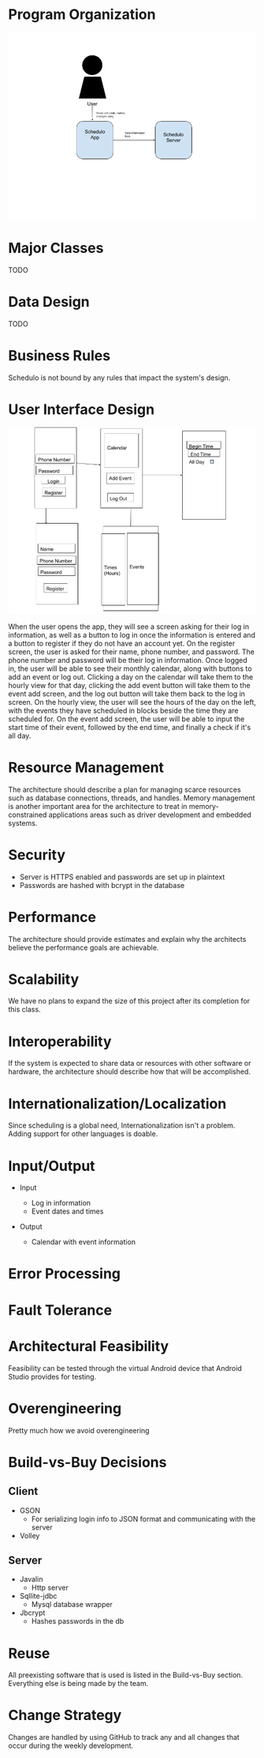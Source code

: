 # Program Organization
![alt text](/artifacts/Schedulo%20Architecture%20Context%20Diagram.png)

# Major Classes
TODO

# Data Design
TODO

# Business Rules
Schedulo is not bound by any rules that impact the system's design.

# User Interface Design

![alt text](/artifacts/User%20Interface.png)

When the user opens the app, they will see a screen asking for their log in information, as well as a button to log in once the information is entered and a button to register if they do not have an account yet.
On the register screen, the user is asked for their name, phone number, and password. The phone number and password will be their log in information.
Once logged in, the user will be able to see their monthly calendar, along with buttons to add an event or log out. Clicking a day on the calendar will take them to the hourly view for that day, clicking the add event button will take them to the event add screen, and the log out button will take them back to the log in screen.
On the hourly view, the user will see the hours of the day on the left, with the events they have scheduled in blocks beside the time they are scheduled for.
On the event add screen, the user will be able to input the start time of their event, followed by the end time, and finally a check if it's all day.

# Resource Management
The architecture should describe a plan for managing scarce resources such as
database connections, threads, and handles. Memory management is another
important area for the architecture to treat in memory-constrained
applications areas such as driver development and embedded systems.

# Security
* Server is HTTPS enabled and passwords are set up in plaintext
* Passwords are hashed with bcrypt in the database

# Performance
The architecture should provide estimates and explain why the architects
believe the performance goals are achievable. 

# Scalability
We have no plans to expand the size of this project after its completion for this class.

# Interoperability
If the system is expected to share data or resources with other software or
hardware, the architecture should describe how that will be accomplished.

# Internationalization/Localization

Since scheduling is a global need, Internationalization isn't a problem. Adding support for other languages is doable.

# Input/Output
* Input
	* Log in information
	* Event dates and times

* Output
	* Calendar with event information

# Error Processing

# Fault Tolerance

# Architectural Feasibility
Feasibility can be tested through the virtual Android device that Android Studio provides for testing.

# Overengineering
Pretty much how we avoid overengineering

# Build-vs-Buy Decisions
## Client
* GSON
    * For serializing login info to JSON format and communicating with the server
* Volley
## Server
* Javalin
   * Http server
* Sqllite-jdbc
   * Mysql database wrapper
* Jbcrypt
   * Hashes passwords in the db

# Reuse
All preexisting software that is used is listed in the Build-vs-Buy section. Everything else is being made by the team.

# Change Strategy
Changes are handled by using GitHub to track any and all changes that occur during the weekly development.
